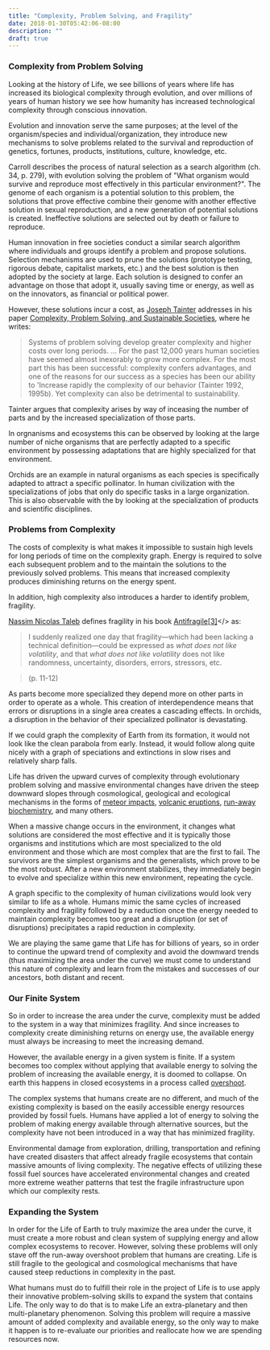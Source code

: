 ```yaml
---
title: "Complexity, Problem Solving, and Fragility"
date: 2018-01-30T05:42:06-08:00
description: ""
draft: true
---
```


### Complexity from Problem Solving

Looking at the history of Life, we see billions of years where life has increased its biological complexity through evolution, and over millions of years of human history we see how humanity has increased technological complexity through conscious innovation.

Evolution and innovation serve the same purposes; at the level of the organism/species and individual/organization, they introduce new mechanisms to solve problems related to the survival and reproduction of genetics, fortunes, products, institutions, culture, knowledge, etc.  

Carroll describes the process of natural selection as a search algorithm (ch. 34, p. 279), with evolution solving the problem of "What organism would survive and reproduce most effectively in this particular environment?".  The genome of each organism is a potential solution to this problem, the solutions that prove effective combine their genome with another effective solution in sexual reproduction, and a new generation of potential solutions is created.  Ineffective solutions are selected out by death or failure to reproduce.

Human innovation in free societies conduct a similar search algorithm where individuals and groups identify a problem and propose solutions.  Selection mechanisms are used to prune the solutions (prototype testing, rigorous debate, capitalist markets, etc.) and the best solution is then adopted by the society at large.  Each solution is designed to confer an advantage on those that adopt it, usually saving time or energy, as well as on the innovators, as financial or political power.

However, these solutions incur a cost, as [Joseph Tainter](https://en.wikipedia.org/wiki/Joseph_Tainter) addresses in his paper [Complexity, Problem Solving, and Sustainable Societies](https://www.goldonomic.com/tainter.htm), where he writes:

> Systems of problem solving develop greater complexity and higher costs over long periods. ... For the past 12,000 years human societies have seemed almost inexorably to grow more complex. For the most part this has been successful: complexity confers advantages, and one of the reasons for our success as a species has been our ability to 'Increase rapidly the complexity of our behavior (Tainter 1992, 1995b). Yet complexity can also be detrimental to sustainability.

Tainter argues that complexity arises by way of inceasing the number of parts and by the increased specialization of those parts.

In orgnanisms and ecosystems this can be observed by looking at the large number of niche organisms that are perfectly adapted to a specific environment by possessing adaptations that are highly specialized for that environment.

Orchids are an example in natural organisms as each species is specifically adapted to attract a specific pollinator.  In human civilization with the specializations of jobs that only do specific tasks in a large organization.  This is also observable with the by looking at the specialization of products and scientific disciplines.

### Problems from Complexity

The costs of complexity is what makes it impossible to sustain high levels for long periods of time on the complexity graph.  Energy is required to solve each subsequent problem and to the maintain the solutions to the previously solved problems.  This means that increased complexity produces diminishing returns on the energy spent.

In addition, high complexity also introduces a harder to identify problem, fragility.

[Nassim Nicolas Taleb](https://en.wikipedia.org/wiki/Nassim_Nicholas_Taleb) defines fragility in his book [Antifragile](http://amzn.to/2FCmT63)<a href="">[[3]](#note-3)</> as:

> I suddenly realized one day that fragility&mdash;which had been lacking a technical definition&mdash;could be expressed as *what does not like volatility*, and that *what does not like volatility* does not like randomness, uncertainty, disorders, errors, stressors, etc.

> (p. 11-12)

As parts become more specialized they depend more on other parts in order to operate as a whole.  This creation of interdependence means that errors or disruptions in a single area creates a cascading effects.  In orchids, a disruption in the behavior of their specialized pollinator is devastating.

If we could graph the complexity of Earth from its formation, it would not look like the clean parabola from early.  Instead, it would follow along quite nicely with a graph of speciations and extinctions in slow rises and relatively sharp falls.

Life has driven the upward curves of complexity through evolutionary problem solving and massive environmental changes have driven the steep downward slopes through cosmological, geological and ecological mechanisms in the forms of [meteor impacts](https://en.wikipedia.org/wiki/Chicxulub_impactor), [volcanic eruptions](https://en.wikipedia.org/wiki/Siberian_Traps), [run-away biochemistry](https://en.wikipedia.org/wiki/Great_Oxygenation_Event), and many others.

When a massive change occurs in the environment, it changes what solutions are considered the most effective and it is typically those organisms and institutions which are most specialized to the old environment and those which are most complex that are the first to fail.  The survivors are the simplest organisms and the generalists, which prove to be the most robust.  After a new environment stabilizes, they immediately begin to evolve and specialize within this new environment, repeating the cycle.

A graph specific to the complexity of human civilizations would look very similar to life as a whole.  Humans mimic the same cycles of increased complexity and fragility followed by a reduction once the energy needed to maintain complexity becomes too great and a disruption (or set of disruptions) precipitates a rapid reduction in complexity.

We are playing the same game that Life has for billions of years, so in order to continue the upward trend of complexity and avoid the downward trends (thus maximizing the area under the curve) we must come to understand this nature of complexity and learn from the mistakes and successes of our ancestors, both distant and recent.

### Our Finite System

So in order to increase the area under the curve, complexity must be added to the system in a way that minimizes fragility.  And since increases to complexity create diminishing returns on energy use, the available energy must always be increasing to meet the increasing demand.

However, the available energy in a given system is finite.  If a system becomes too complex without applying that available energy to solving the problem of increasing the available energy, it is doomed to collapse.  On earth this happens in closed ecosystems in a process called [overshoot](https://en.wikipedia.org/wiki/Overshoot_(population)).

The complex systems that humans create are no different, and much of the existing complexity is based on the easily accessible energy resources provided by fossil fuels.  Humans have applied a lot of energy to solving the problem of making energy available through alternative sources, but the complexity have not been introduced in a way that has minimized fragility.

Environmental damage from exploration, drilling, transportation and refining have created disasters that affect already fragile ecosystems that contain massive amounts of living complexity.  The negative effects of utilizing these fossil fuel sources have accelerated environmental changes and created more extreme weather patterns that test the fragile infrastructure upon which our complexity rests.

### Expanding the System

In order for the Life of Earth to truly maximize the area under the curve, it must create a more robust and clean system of supplying energy and allow complex ecosystems to recover.  However, solving these problems will only stave off the run-away overshoot problem that humans are creating.  Life is still fragile to the geological and cosmological mechanisms that have caused steep reductions in complexity in the past.

What humans must do to fulfill their role in the project of Life is to use apply their innovative problem-solving skills to expand the system that contains Life.  The only way to do that is to make Life an extra-planetary and then multi-planetary phenomenon.  Solving this problem will require a massive amount of added complexity and available energy, so the only way to make it happen is to re-evaluate our priorities and reallocate how we are spending resources now. 